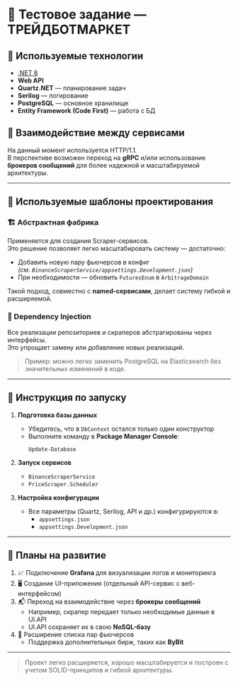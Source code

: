 # 🧪 Тестовое задание — ТРЕЙДБОТМАРКЕТ

## 📌 Используемые технологии

- [.NET 8](https://dotnet.microsoft.com/en-us/)
- **Web API**
- **Quartz.NET** — планирование задач
- **Serilog** — логирование
- **PostgreSQL** — основное хранилище
- **Entity Framework (Code First)** — работа с БД

## 🔗 Взаимодействие между сервисами

На данный момент используется HTTP/1.1.  
В перспективе возможен переход на **gRPC** и/или использование **брокеров сообщений** для более надежной и масштабируемой архитектуры.

---

## 🧱 Используемые шаблоны проектирования

### 🏗 Абстрактная фабрика

Применяется для создания Scraper-сервисов.  
Это решение позволяет легко масштабировать систему — достаточно:

- Добавить новую пару фьючерсов в конфиг  
  *(см. `BinanceScraperService/appsettings.Development.json`)*
- При необходимости — обновить `FuturesEnum` в `ArbitrageDomain`

Такой подход, совместно с **named-сервисами**, делает систему гибкой и расширяемой.

### 🔌 Dependency Injection

Все реализации репозиториев и скраперов абстрагированы через интерфейсы.  
Это упрощает замену или добавление новых реализаций.

> Пример: можно легко заменить PostgreSQL на Elasticsearch без значительных изменений в коде.

---

## 🚀 Инструкция по запуску

1. **Подготовка базы данных**
   - Убедитесь, что в `DbContext` остался только один конструктор
   - Выполните команду в **Package Manager Console**:
     ```
     Update-Database
     ```

2. **Запуск сервисов**
   - `BinanceScraperService`
   - `PriceScraper.Scheduler`

3. **Настройка конфигурации**
   - Все параметры (Quartz, Serilog, API и др.) конфигурируются в:
     - `appsettings.json`
     - `appsettings.Development.json`

---

## 🔮 Планы на развитие

1. 📈 Подключение **Grafana** для визуализации логов и мониторинга
2. 🖥 Создание UI-приложения (отдельный API-сервис с веб-интерфейсом)
3. 📬 Переход на взаимодействие через **брокеры сообщений**
   - Например, скрапер передает только необходимые данные в UI.API
   - UI.API сохраняет их в свою **NoSQL-базу**
4. 🔄 Расширение списка пар фьючерсов
   - Поддержка дополнительных бирж, таких как **ByBit**

---

> Проект легко расширяется, хорошо масштабируется и построен с учетом SOLID-принципов и гибкой архитектуры.
